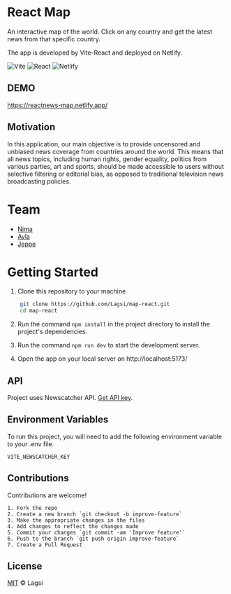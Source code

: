 # React Map

An interactive map of the world. Click on any country and get the latest news from that specific country. 

The app is developed by Vite-React and deployed on Netlify. 

![Vite](https://img.shields.io/badge/vite-%23646CFF.svg?style=for-the-badge&logo=vite&logoColor=white)
![React](https://img.shields.io/badge/react-%2320232a.svg?style=for-the-badge&logo=react&logoColor=%2361DAFB)
![Netlify](https://img.shields.io/badge/netlify-%23000000.svg?style=for-the-badge&logo=netlify&logoColor=#00C7B7)


## DEMO

https://reactnews-map.netlify.app/

## Motivation

In this application, our main objective is to provide uncensored and unbiased news coverage from countries around the world. This means that all news topics, including human rights, gender equality, politics from various parties, art and sports, should be made accessible to users without selective filtering or editorial bias, as opposed to traditional television news broadcasting policies.

# Team

- [Nima](https://github.com/n13a)  
- [Ayla](https://github.com/aylacura)  
- [Jeppe](https://github.com/JeppeHauman)

# Getting Started

1. Clone this repository to your machine

```bash
    git clone https://github.com/Lagsi/map-react.git
    cd map-react
```
2. Run the command `npm install` in the project directory to install the project's dependencies.

3. Run the command `npm run dev` to start the development server.

4. Open the app on your local server on http://localhost:5173/


## API

Project uses  Newscatcher API. [Get API key](https://newscatcherapi.com/).

## Environment Variables

To run this project, you will need to add the following environment variable to your .env file.

`VITE_NEWSCATCHER_KEY`

## Contributions

Contributions are welcome!

    1. Fork the repo
    2. Create a new branch `git checkout -b improve-feature`
    3. Make the appropriate changes in the files
    4. Add changes to reflect the changes made 
    5. Commit your changes `git commit -am 'Improve feature'`
    6. Push to the branch `git push origin improve-feature`
    7. Create a Pull Request

## License

[MIT](https://choosealicense.com/licenses/mit/) &copy; Lagsi
